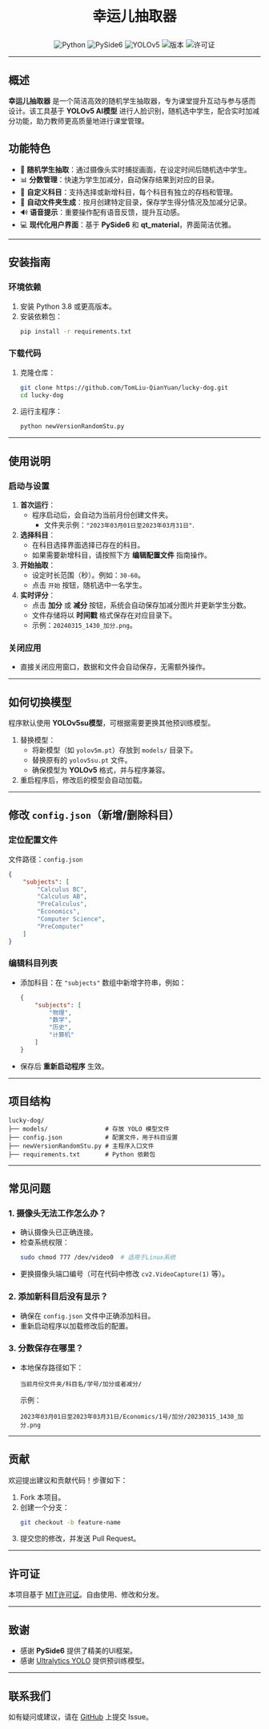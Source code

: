# <p align="center"> 幸运儿抽取器 </p>

<div align="center">
  <img src="https://img.shields.io/badge/Python-3.8%2B-blue?logo=python" alt="Python">
  <img src="https://img.shields.io/badge/PySide6-GUI框架-green?logo=qt" alt="PySide6">
  <img src="https://img.shields.io/badge/YOLOv5-目标检测-red?logo=pytorch" alt="YOLOv5">
  <img src="https://img.shields.io/badge/版本-v5.5.5-orange" alt="版本">
  <img src="https://img.shields.io/badge/许可证-MIT-brightgreen" alt="许可证">
</div>

---
## 概述
**幸运儿抽取器** 是一个简洁高效的随机学生抽取器，专为课堂提升互动与参与感而设计。该工具基于 **YOLOv5 AI模型** 进行人脸识别，随机选中学生，配合实时加减分功能，助力教师更高质量地进行课堂管理。

## 功能特色
- 🎯 **随机学生抽取**：通过摄像头实时捕捉画面，在设定时间后随机选中学生。
- 📊 **分数管理**：快速为学生加减分，自动保存结果到对应的目录。
- 📝 **自定义科目**：支持选择或新增科目，每个科目有独立的存档和管理。
- 📂 **自动文件夹生成**：按月创建特定目录，保存学生得分情况及加减分记录。
- 🔊 **语音提示**：重要操作配有语音反馈，提升互动感。
- 💻 **现代化用户界面**：基于 **PySide6** 和 **qt_material**，界面简洁优雅。
---

## 安装指南
### **环境依赖**
1. 安装 Python 3.8 或更高版本。
2. 安装依赖包：
   ```bash
   pip install -r requirements.txt
   ```

### **下载代码**
1. 克隆仓库：
   ```bash
   git clone https://github.com/TomLiu-QianYuan/lucky-dog.git
   cd lucky-dog
   ```
2. 运行主程序：
   ```bash
   python newVersionRandomStu.py
   ```
---

## 使用说明
### **启动与设置**
1. **首次运行**：
   - 程序启动后，会自动为当前月份创建文件夹。
     - 文件夹示例：`"2023年03月01日至2023年03月31日"`.
2. **选择科目**：
   - 在科目选择界面选择已存在的科目。
   - 如果需要新增科目，请按照下方 **编辑配置文件** 指南操作。
3. **开始抽取**：
   - 设定时长范围（秒）。例如：`30-60`。
   - 点击 `开始` 按钮，随机选中一名学生。
4. **实时评分**：
   - 点击 **加分** 或 **减分** 按钮，系统会自动保存加减分图片并更新学生分数。
   - 文件存储将以 **时间戳** 格式保存在对应目录下。
   - 示例：`20240315_1430_加分.png`。

### **关闭应用**
- 直接关闭应用窗口，数据和文件会自动保存，无需额外操作。

---

## 如何切换模型
程序默认使用 **YOLOv5su模型**，可根据需要更换其他预训练模型。

1. 替换模型：
   - 将新模型（如 `yolov5m.pt`）存放到 `models/` 目录下。
   - 替换原有的 `yolov5su.pt` 文件。
   - 确保模型为 **YOLOv5** 格式，并与程序兼容。
2. 重启程序后，修改后的模型会自动加载。

---

## 修改 `config.json`（新增/删除科目）
### **定位配置文件**
文件路径：`config.json`
```json
{
    "subjects": [
        "Calculus BC",
        "Calculus AB",
        "PreCalculus",
        "Economics",
        "Computer Science",
        "PreComputer"
    ]
}
```
### **编辑科目列表**
- 添加科目：在 `"subjects"` 数组中新增字符串，例如：
  ```json
  {
      "subjects": [
          "物理",
          "数学",
          "历史",
          "计算机"
      ]
  }
  ```
- 保存后 **重新启动程序** 生效。

---

## 项目结构
```
lucky-dog/
├── models/                # 存放 YOLO 模型文件
├── config.json            # 配置文件，用于科目设置
├── newVersionRandomStu.py # 主程序入口文件
├── requirements.txt       # Python 依赖包
```

---

## 常见问题
### **1. 摄像头无法工作怎么办？**
- 确认摄像头已正确连接。
- 检查系统权限：
  ```bash
  sudo chmod 777 /dev/video0  # 适用于Linux系统
  ```
- 更换摄像头端口编号（可在代码中修改 `cv2.VideoCapture(1)` 等）。

### **2. 添加新科目后没有显示？**
- 确保在 `config.json` 文件中正确添加科目。
- 重新启动程序以加载修改后的配置。

### **3. 分数保存在哪里？**
- 本地保存路径如下：
  ```
  当前月份文件夹/科目名/学号/加分或者减分/
  ```
  示例：
  ```
  2023年03月01日至2023年03月31日/Economics/1号/加分/20230315_1430_加分.png
  ```

---

## 贡献
欢迎提出建议和贡献代码！步骤如下：
1. Fork 本项目。
2. 创建一个分支：
   ```bash
   git checkout -b feature-name
   ```
3. 提交您的修改，并发送 Pull Request。

---

## 许可证
本项目基于 [MIT许可证](LICENSE)。自由使用、修改和分发。

---

## 致谢
- 感谢 **PySide6** 提供了精美的UI框架。
- 感谢 [Ultralytics YOLO](https://github.com/ultralytics/yolov5) 提供预训练模型。

---

## 联系我们
如有疑问或建议，请在 [GitHub](https://github.com/TomLiu-QianYuan/lucky-dog) 上提交 Issue。
